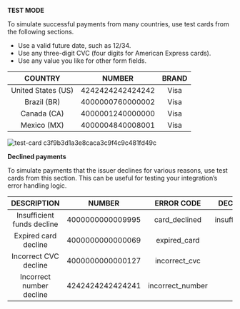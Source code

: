 **TEST MODE**

To simulate successful payments from many countries, use test cards from the following sections.

- Use a valid future date, such as 12/34.
- Use any three-digit CVC (four digits for American Express cards).
- Use any value you like for other form fields.

|       COUNTRY      |      NUMBER      | BRAND |
|:------------------:|:----------------:|:-----:|
| United States (US) | 4242424242424242 | Visa  |
|     Brazil (BR)    | 4000000760000002 | Visa  |
|     Canada (CA)    | 4000001240000000 | Visa  |
|     Mexico (MX)    | 4000004840008001 | Visa  |

![test-card c3f9b3d1a3e8caca3c9f4c9c481fd49c](https://user-images.githubusercontent.com/95842645/212977373-f1309789-84d5-40fc-b56d-e8a877d50f59.jpg)

**Declined payments**

To simulate payments that the issuer declines for various reasons, use test cards from this section. This can be useful for testing your integration’s error handling logic.

|         DESCRIPTION        |      NUMBER      |    ERROR CODE    |    DECLINE CODE    |
|:--------------------------:|:----------------:|:----------------:|:------------------:|
| Insufficient funds decline | 4000000000009995 |   card_declined  | insufficient_funds |
|    Expired card decline    | 4000000000000069 | expired_card     |         n/a        |
|    Incorrect CVC decline   | 4000000000000127 |   incorrect_cvc  |         n/a        |
|  Incorrect number decline  | 4242424242424241 | incorrect_number |         n/a        |
